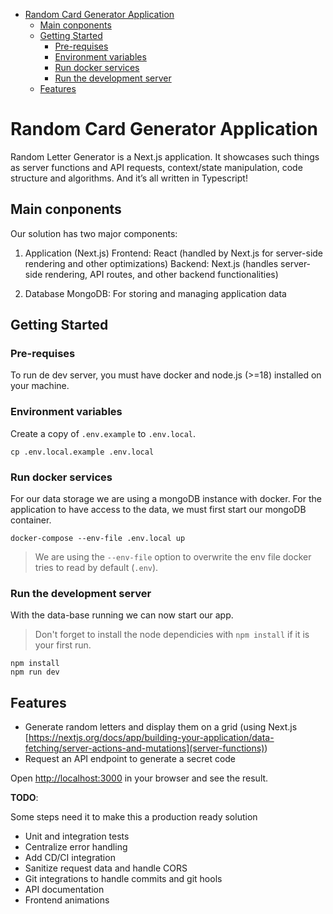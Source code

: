 <!-- TOC -->

- [Random Card Generator Application](#random-card-generator-application)
    - [Main conponents](#main-conponents)
    - [Getting Started](#getting-started)
        - [Pre-requises](#pre-requises)
        - [Environment variables](#environment-variables)
        - [Run docker services](#run-docker-services)
        - [Run the development server](#run-the-development-server)
    - [Features](#features)

<!-- /TOC -->

# Random Card Generator Application

Random Letter Generator is a Next.js application. It showcases such things as server functions and API requests, context/state manipulation, code structure and algorithms. And it’s all written in Typescript!

## Main conponents

Our solution has two major components:

1. Application (Next.js)
    Frontend: React (handled by Next.js for server-side rendering and other optimizations)
    Backend: Next.js (handles server-side rendering, API routes, and other backend functionalities)

2. Database
    MongoDB: For storing and managing application data

## Getting Started

### Pre-requises

To run de dev server, you must have docker and node.js (>=18) installed on your machine.

### Environment variables

Create a copy of `.env.example` to `.env.local`.

```bash:
cp .env.local.example .env.local
```

### Run docker services

For our data storage we are using a mongoDB instance with docker.
For the application to have access to the data, we must first start our mongoDB container.

```bash:
docker-compose --env-file .env.local up
```

> We are using the `--env-file` option to overwrite the  env file docker tries to read by default (`.env`).

### Run the development server

With the data-base running we can now start our app.

> Don't forget to install the node dependicies with `npm install` if it is your first run.

```bash:
npm install
npm run dev
```

## Features

- Generate random letters and display them on a grid (using Next.js [https://nextjs.org/docs/app/building-your-application/data-fetching/server-actions-and-mutations](server-functions))
- Request an API endpoint to generate a secret code

Open [http://localhost:3000](http://localhost:3000) in your browser and see the result.

**TODO**:

Some steps need it to make this a production ready solution

- Unit and integration tests
- Centralize error handling
- Add CD/CI integration
- Sanitize request data and handle CORS
- Git integrations to handle commits and git hools
- API documentation
- Frontend animations

